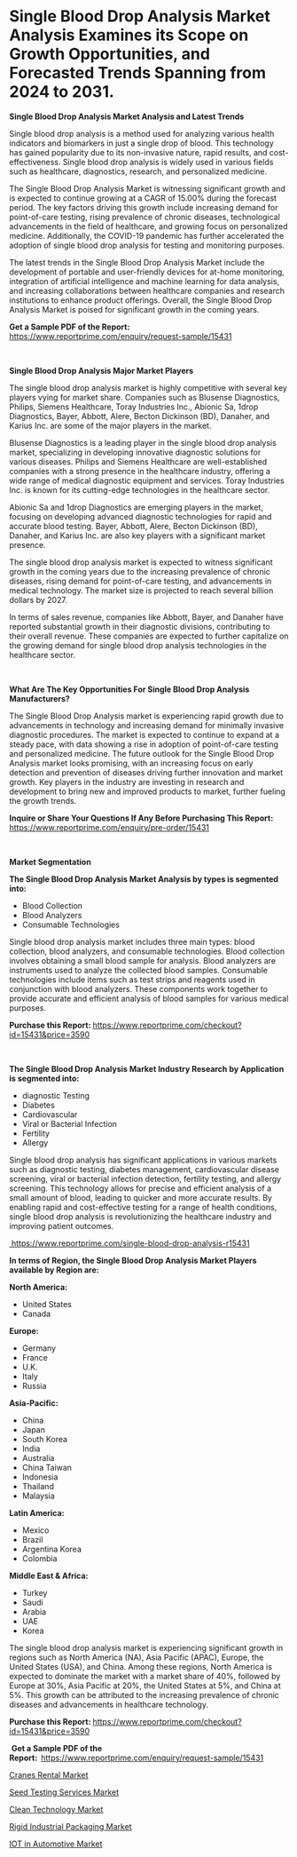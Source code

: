<p><h1>Single Blood Drop Analysis Market Analysis Examines its Scope on Growth Opportunities, and Forecasted Trends Spanning from 2024 to 2031.</h1></p><p><strong>Single Blood Drop Analysis Market Analysis and Latest Trends</strong></p>
<p><p>Single blood drop analysis is a method used for analyzing various health indicators and biomarkers in just a single drop of blood. This technology has gained popularity due to its non-invasive nature, rapid results, and cost-effectiveness. Single blood drop analysis is widely used in various fields such as healthcare, diagnostics, research, and personalized medicine.</p><p>The Single Blood Drop Analysis Market is witnessing significant growth and is expected to continue growing at a CAGR of 15.00% during the forecast period. The key factors driving this growth include increasing demand for point-of-care testing, rising prevalence of chronic diseases, technological advancements in the field of healthcare, and growing focus on personalized medicine. Additionally, the COVID-19 pandemic has further accelerated the adoption of single blood drop analysis for testing and monitoring purposes.</p><p>The latest trends in the Single Blood Drop Analysis Market include the development of portable and user-friendly devices for at-home monitoring, integration of artificial intelligence and machine learning for data analysis, and increasing collaborations between healthcare companies and research institutions to enhance product offerings. Overall, the Single Blood Drop Analysis Market is poised for significant growth in the coming years.</p></p>
<p><strong>Get a Sample PDF of the Report:&nbsp;</strong> <a href="https://www.reportprime.com/enquiry/request-sample/15431">https://www.reportprime.com/enquiry/request-sample/15431</a></p>
<p>&nbsp;</p>
<p><strong>Single Blood Drop Analysis Major Market Players</strong></p>
<p><p>The single blood drop analysis market is highly competitive with several key players vying for market share. Companies such as Blusense Diagnostics, Philips, Siemens Healthcare, Toray Industries Inc., Abionic Sa, 1drop Diagnostics, Bayer, Abbott, Alere, Becton Dickinson (BD), Danaher, and Karius Inc. are some of the major players in the market.</p><p>Blusense Diagnostics is a leading player in the single blood drop analysis market, specializing in developing innovative diagnostic solutions for various diseases. Philips and Siemens Healthcare are well-established companies with a strong presence in the healthcare industry, offering a wide range of medical diagnostic equipment and services. Toray Industries Inc. is known for its cutting-edge technologies in the healthcare sector.</p><p>Abionic Sa and 1drop Diagnostics are emerging players in the market, focusing on developing advanced diagnostic technologies for rapid and accurate blood testing. Bayer, Abbott, Alere, Becton Dickinson (BD), Danaher, and Karius Inc. are also key players with a significant market presence.</p><p>The single blood drop analysis market is expected to witness significant growth in the coming years due to the increasing prevalence of chronic diseases, rising demand for point-of-care testing, and advancements in medical technology. The market size is projected to reach several billion dollars by 2027.</p><p>In terms of sales revenue, companies like Abbott, Bayer, and Danaher have reported substantial growth in their diagnostic divisions, contributing to their overall revenue. These companies are expected to further capitalize on the growing demand for single blood drop analysis technologies in the healthcare sector.</p></p>
<p>&nbsp;</p>
<p><strong>What Are The Key Opportunities For Single Blood Drop Analysis Manufacturers?</strong></p>
<p><p>The Single Blood Drop Analysis market is experiencing rapid growth due to advancements in technology and increasing demand for minimally invasive diagnostic procedures. The market is expected to continue to expand at a steady pace, with data showing a rise in adoption of point-of-care testing and personalized medicine. The future outlook for the Single Blood Drop Analysis market looks promising, with an increasing focus on early detection and prevention of diseases driving further innovation and market growth. Key players in the industry are investing in research and development to bring new and improved products to market, further fueling the growth trends.</p></p>
<p><strong>Inquire or Share Your Questions If Any Before Purchasing This Report:</strong> <a href="https://www.reportprime.com/enquiry/pre-order/15431">https://www.reportprime.com/enquiry/pre-order/15431</a></p>
<p>&nbsp;</p>
<p><strong>Market Segmentation</strong></p>
<p><strong>The Single Blood Drop Analysis Market Analysis by types is segmented into:</strong></p>
<p><ul><li>Blood Collection</li><li>Blood Analyzers</li><li>Consumable Technologies</li></ul></p>
<p><p>Single blood drop analysis market includes three main types: blood collection, blood analyzers, and consumable technologies. Blood collection involves obtaining a small blood sample for analysis. Blood analyzers are instruments used to analyze the collected blood samples. Consumable technologies include items such as test strips and reagents used in conjunction with blood analyzers. These components work together to provide accurate and efficient analysis of blood samples for various medical purposes.</p></p>
<p><strong>Purchase this Report:&nbsp;</strong><a href="https://www.reportprime.com/checkout?id=15431&price=3590">https://www.reportprime.com/checkout?id=15431&price=3590</a></p>
<p>&nbsp;</p>
<p><strong>The Single Blood Drop Analysis Market Industry Research by Application is segmented into:</strong></p>
<p><ul><li>diagnostic Testing</li><li>Diabetes</li><li>Cardiovascular</li><li>Viral or Bacterial Infection</li><li>Fertility</li><li>Allergy</li></ul></p>
<p><p>Single blood drop analysis has significant applications in various markets such as diagnostic testing, diabetes management, cardiovascular disease screening, viral or bacterial infection detection, fertility testing, and allergy screening. This technology allows for precise and efficient analysis of a small amount of blood, leading to quicker and more accurate results. By enabling rapid and cost-effective testing for a range of health conditions, single blood drop analysis is revolutionizing the healthcare industry and improving patient outcomes.</p></p>
<p><a href="https://www.reportprime.com/single-blood-drop-analysis-r15431">&nbsp;https://www.reportprime.com/single-blood-drop-analysis-r15431</a></p>
<p><strong>In terms of Region, the Single Blood Drop Analysis Market Players available by Region are:</strong></p>
<p>
    <p> <strong> North America: </strong>
        <ul>
            <li>United States</li>
            <li>Canada</li>
        </ul>
        </p> 
    <p> <strong> Europe: </strong>
        <ul>
            <li>Germany</li>
            <li>France</li>
            <li>U.K.</li>
            <li>Italy</li>
            <li>Russia</li>
        </ul>
        </p> 
    <p> <strong> Asia-Pacific: </strong>
        <ul>
            <li>China</li>
            <li>Japan</li>
            <li>South Korea</li>
            <li>India</li>
            <li>Australia</li>
            <li>China Taiwan</li>
            <li>Indonesia</li>
            <li>Thailand</li>
            <li>Malaysia</li>
        </ul>
        </p> 
    <p> <strong> Latin America: </strong>
        <ul>
            <li>Mexico</li>
            <li>Brazil</li>
            <li>Argentina Korea</li>
            <li>Colombia</li>
        </ul>
        </p> 
    <p> <strong> Middle East & Africa: </strong>
        <ul>
            <li>Turkey</li>
            <li>Saudi</li>
            <li>Arabia</li>
            <li>UAE</li>
            <li>Korea</li>
        </ul>
    </p>
    </p>
<p><p>The single blood drop analysis market is experiencing significant growth in regions such as North America (NA), Asia Pacific (APAC), Europe, the United States (USA), and China. Among these regions, North America is expected to dominate the market with a market share of 40%, followed by Europe at 30%, Asia Pacific at 20%, the United States at 5%, and China at 5%. This growth can be attributed to the increasing prevalence of chronic diseases and advancements in healthcare technology.</p></p>
<p><strong>Purchase this Report: </strong><a href="https://www.reportprime.com/checkout?id=15431&price=3590">https://www.reportprime.com/checkout?id=15431&price=3590</a></p>
<p>&nbsp;<strong>Get a Sample PDF of the Report:&nbsp;&nbsp;</strong><a href="https://www.reportprime.com/enquiry/request-sample/15431">https://www.reportprime.com/enquiry/request-sample/15431</a></p>
<p><strong></strong></p>
<p><p><a href="https://github.com/marthawweekle/Market-Research-Report-List-2/blob/main/cranes-rental-market.md">Cranes Rental Market</a></p><p><a href="https://github.com/markusgodoy/Market-Research-Report-List-5/blob/main/seed-testing-services-market.md">Seed Testing Services Market</a></p><p><a href="https://github.com/SheilaBruen2023/Market-Research-Report-List-2/blob/main/clean-technology-market.md">Clean Technology Market</a></p><p><a href="https://github.com/arionmp/Market-Research-Report-List-5/blob/main/rigid-industrial-packaging-market.md">Rigid Industrial Packaging Market</a></p><p><a href="https://github.com/luckyshygirl/Market-Research-Report-List-6/blob/main/iot-in-automotive-market.md">IOT in Automotive Market</a></p></p>